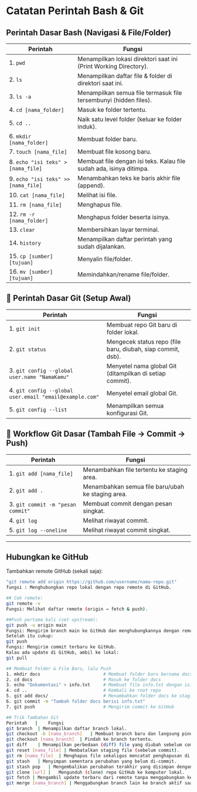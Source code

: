 # Catatan Perintah Bash & Git

## Perintah Dasar Bash (Navigasi & File/Folder)

| Perintah | Fungsi |
|----------|--------|
| 1. `pwd` | Menampilkan lokasi direktori saat ini (Print Working Directory). |
| 2. `ls` | Menampilkan daftar file & folder di direktori saat ini. |
| 3. `ls -a` | Menampilkan semua file termasuk file tersembunyi (hidden files). |
| 4. `cd [nama_folder]` | Masuk ke folder tertentu. |
| 5. `cd ..` | Naik satu level folder (keluar ke folder induk). |
| 6. `mkdir [nama_folder]` | Membuat folder baru. |
| 7. `touch [nama_file]` | Membuat file kosong baru. |
| 8. `echo "isi teks" > [nama_file]` | Membuat file dengan isi teks. Kalau file sudah ada, isinya ditimpa. |
| 9. `echo "isi teks" >> [nama_file]` | Menambahkan teks ke baris akhir file (append). |
|10. `cat [nama_file]` | Melihat isi file. |
|11. `rm [nama_file]` | Menghapus file. |
|12.  `rm -r [nama_folder]` | Menghapus folder beserta isinya. |
|13.  `clear` | Membersihkan layar terminal. |
|14.  `history` | Menampilkan daftar perintah yang sudah dijalankan. |
|15.  `cp [sumber] [tujuan]` | Menyalin file/folder. |
|16.  `mv [sumber] [tujuan]` | Memindahkan/rename file/folder. |

## 🌱 Perintah Dasar Git (Setup Awal)

| Perintah | Fungsi |
|----------|--------|
| 1. `git init` | Membuat repo Git baru di folder lokal. |
| 2. `git status` | Mengecek status repo (file baru, diubah, siap commit, dsb). |
| 3. `git config --global user.name "NamaKamu"` | Menyetel nama global Git (ditampilkan di setiap commit). |
| 4. `git config --global user.email "email@example.com"` | Menyetel email global Git. |
| 5. `git config --list` | Menampilkan semua konfigurasi Git. |


## 🔄 Workflow Git Dasar (Tambah File → Commit → Push)

| Perintah | Fungsi |
|----------|--------|
| 1. `git add [nama_file]` | Menambahkan file tertentu ke staging area. |
| 2. `git add .` | Menambahkan semua file baru/ubah ke staging area. |
| 3. `git commit -m "pesan commit"` | Membuat commit dengan pesan singkat. |
| 4. `git log` | Melihat riwayat commit. |
| 5. `git log --oneline` | Melihat riwayat commit singkat. |

---

## Hubungkan ke GitHub
Tambahkan remote GitHub (sekali saja):
```bash
"git remote add origin https://github.com/username/nama-repo.git"
fungsi : Menghubungkan repo lokal dengan repo remote di GitHub.

## Cek remote:
git remote -v
Fungsi: Melihat daftar remote (origin → fetch & push).

##Push pertama kali (set upstream):
git push -u origin main
Fungsi: Mengirim branch main ke GitHub dan menghubungkannya dengan remote.
Setelah itu cukup:
git push
Fungsi: Mengirim commit terbaru ke GitHub.
Kalau ada update di GitHub, ambil ke lokal:
git pull

## Membuat Folder & File Baru, lalu Push
1. mkdir docs                        # Membuat folder baru bernama docs
2. cd docs                           # Masuk ke folder docs
3. echo "Dokumentasi" > info.txt     # Membuat file info.txt dengan isi teks
4. cd ..                             # Kembali ke root repo
5. git add docs/                     # Menambahkan folder docs ke staging
6. git commit -m "Tambah folder docs berisi info.txt"
7. git push                          # Mengirim commit ke GitHub

## Trik Tambahan Git
Perintah   | 	Fungsi
git branch	| Menampilkan daftar branch lokal.
git checkout -b [nama_branch]	| Membuat branch baru dan langsung pindah ke branch itu.
git checkout [nama_branch]	| Pindah ke branch tertentu.
git diff	| Menampilkan perbedaan (diff) file yang diubah sebelum commit.
git reset [nama_file] |	Membatalkan staging file (sebelum commit).
git rm [nama_file]	| Menghapus file sekaligus mencatat penghapusan di commit.
git stash	| Menyimpan sementara perubahan yang belum di-commit.
git stash pop	| Mengembalikan perubahan terakhir yang disimpan dengan stash.
git clone [url] |	Mengunduh (clone) repo GitHub ke komputer lokal.
git fetch |	Mengambil update terbaru dari remote tanpa menggabungkan ke branch lokal.
git merge [nama_branch]	| Menggabungkan branch lain ke branch aktif saat ini.
